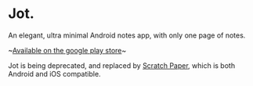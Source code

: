 # Jot.

An elegant, ultra minimal Android notes app, with only one page of notes.

~[Available on the google play store](https://play.google.com/store/apps/details?id=com.hamandeggs.jot)~

Jot is being deprecated, and replaced by [Scratch Paper](https://github.com/Gamemackerel/scratch-paper-mobile-app/tree/main), which is both Android and iOS compatible.
